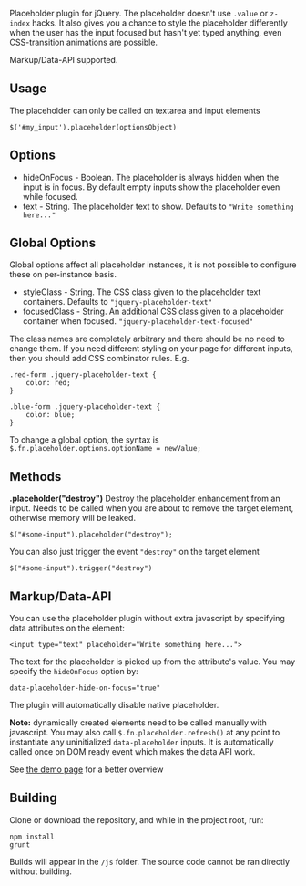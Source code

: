 Placeholder plugin for jQuery. The placeholder doesn't use `.value` or `z-index` hacks. It also gives you a chance to style
the placeholder differently when the user has the input focused but hasn't yet typed anything, even CSS-transition animations are possible.

Markup/Data-API supported.

Usage
-----

The placeholder can only be called on textarea and input elements

    $('#my_input').placeholder(optionsObject)

Options
-------

* hideOnFocus - Boolean. The placeholder is always hidden when the input is in focus. By default empty inputs show the placeholder even while focused.
* text - String. The placeholder text to show. Defaults to `"Write something here..."`

Global Options
-------

Global options affect all placeholder instances, it is not possible to configure these on per-instance basis.

* styleClass - String. The CSS class given to the placeholder text containers. Defaults to `"jquery-placeholder-text"`
* focusedClass - String. An additional CSS class given to a placeholder container when focused. `"jquery-placeholder-text-focused"`

The class names are completely arbitrary and there should be no need to change them. If you need different styling on your page
for different inputs, then you should add CSS combinator rules. E.g.

    .red-form .jquery-placeholder-text {
        color: red;
    }

    .blue-form .jquery-placeholder-text {
        color: blue;
    }
    
To change a global option, the syntax is `$.fn.placeholder.options.optionName = newValue;`
    
Methods
-------

__.placeholder("destroy")__
Destroy the placeholder enhancement from an input. Needs to be called
when you are about to remove the target element, otherwise memory will be leaked.

    $("#some-input").placeholder("destroy");

You can also just trigger the event `"destroy"` on the target element

    $("#some-input").trigger("destroy")
    
Markup/Data-API
--------

You can use the placeholder plugin without extra javascript by specifying data attributes on the element:

    <input type="text" placeholder="Write something here...">

The text for the placeholder is picked up from the attribute's value. You may specify the `hideOnFocus` option by:

    data-placeholder-hide-on-focus="true"
    
The plugin will automatically disable native placeholder.
   
**Note:** dynamically created elements need to be called manually with javascript. You may also call `$.fn.placeholder.refresh()` at any point to instantiate any
uninitialized `data-placeholder` inputs. It is automatically called once on DOM ready event which makes the data API work.

See [the demo page](http://petkaantonov.github.io/jQuery-placeholder/demo.html) for a better overview

Building
----------

Clone or download the repository, and while in the project root, run:

    npm install
    grunt
    
Builds will appear in the `/js` folder. The source code cannot be ran directly without building.